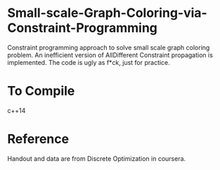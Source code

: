 # Small-scale-Graph-Coloring-via-Constraint-Programming
Constraint programming approach to solve small scale graph coloring problem. An inefficient version of AllDifferent Constraint propagation is implemented. The code is ugly as f*ck, just for practice.

# To Compile
c++14

# Reference
Handout and data are from Discrete Optimization in coursera.
